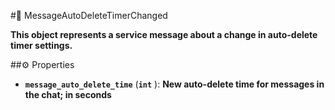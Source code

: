 #🔮 MessageAutoDeleteTimerChanged

**This object represents a service message about a change in auto-delete timer settings.**

##⚙️ Properties

- **`message_auto_delete_time`** (**`int`** ): **New auto-delete time for messages in the chat; in seconds**
